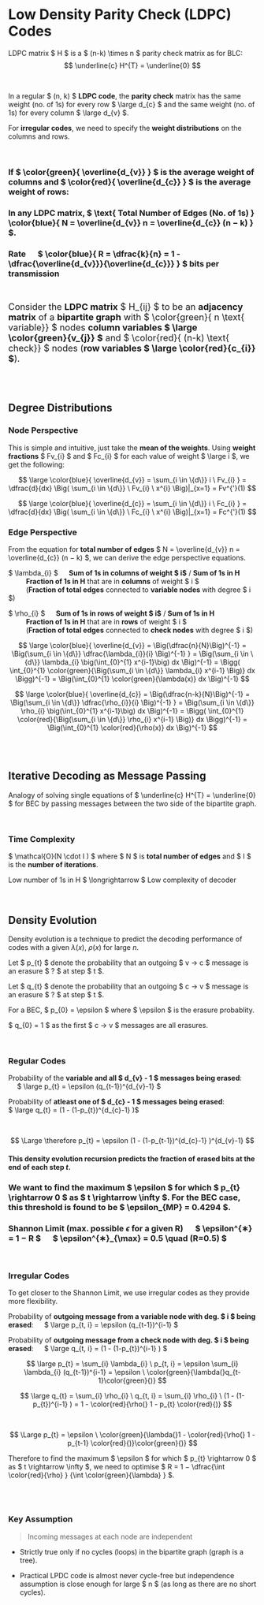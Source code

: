 # Low Density Parity Check (LDPC) Codes

LDPC matrix $ H $ is a $ (n-k) \times n $ parity check matrix as for BLC:
$$ \underline{c} H^{T} = \underline{0} $$

</br>

In a regular $ (n, k) $ **LDPC code**, the **parity check** matrix has the same weight (no. of 1s) for every row $ \large d_{c} $ and the same weight (no. of 1s) for every column $ \large d_{v} $.

For **irregular codes**, we need to specify the **weight distributions** on the columns and rows.

</br>

### If $ \color{green}{ \overline{d_{v}} } $ is the average weight of columns and $ \color{red}{ \overline{d_{c}} } $ is the average weight of rows:

### In any LDPC matrix, $ \text{ Total Number of Edges (No. of 1s) } \color{blue}{ N = \overline{d_{v}} n = \overline{d_{c}} (n − k) } $.

### Rate &emsp; $ \color{blue}{ R = \dfrac{k}{n} = 1 - \dfrac{\overline{d_{v}}}{\overline{d_{c}}} } $ bits per transmission

</br>

<font style="font-size: 18px;">Consider the **LDPC matrix** $ H_{ij} $ to be an **adjacency matrix** of a **bipartite graph** with $ \color{green}{ n \text{ variable}} $ nodes **column variables $ \large \color{green}{v_{j}} $** and $ \color{red}{ (n-k) \text{ check}} $ nodes (**row variables $ \large \color{red}{c_{i}} $**).</font>

</br></br>

## Degree Distributions

### Node Perspective
This is simple and intuitive, just take the **mean of the weights**. Using **weight fractions** $ Fv_{i} $ and $ Fc_{i} $ for each value of weight $ \large i $, we get the following:

$$ \large \color{blue}{
\overline{d_{v}} = \sum_{i \in \{d\}} i \ Fv_{i} 
}
= \dfrac{d}{dx} \Big( \sum_{i \in \{d\}} \ Fv_{i} \ x^{i} \Big)|_{x=1} = Fv^{'}(1) $$

$$ \large \color{blue}{ 
\overline{d_{c}} = \sum_{i \in \{d\}} i \ Fc_{i} 
}
= \dfrac{d}{dx} \Big( \sum_{i \in \{d\}} \ Fc_{i} \ x^{i} \Big)|_{x=1} = Fc^{'}(1) $$


### Edge Perspective

From the equation for **total number of edges** $ N = \overline{d_{v}} n = \overline{d_{c}} (n − k) $, we can derive the edge perspective equations.

$ \lambda_{i} $ &emsp; **Sum of 1s in columns of weight $ i$** / **Sum of 1s in H** </br>
&emsp; &emsp; **Fraction of 1s in H** that are in **columns** of weight $ i $ </br>
&emsp; &emsp; (**Fraction of total edges** connected to **variable nodes** with degree $ i $)

$ \rho_{i} $  &emsp; **Sum of 1s in rows of weight $ i$** / **Sum of 1s in H** </br>
&emsp; &emsp; **Fraction of 1s in H** that are in **rows** of weight $ i $ </br> &emsp; &emsp; (**Fraction of total edges** connected to **check nodes** with degree $ i $)



$$ \large \color{blue}{ 
\overline{d_{v}} = \Big(\dfrac{n}{N}\Big)^{-1}
= \Big(\sum_{i \in \{d\}} \dfrac{\lambda_{i}}{i} \Big)^{-1} 
}
= \Big(\sum_{i \in \{d\}} \lambda_{i} \big(\int_{0}^{1} x^{i-1}\big) dx \Big)^{-1}
= \Bigg( \int_{0}^{1} \color{green}{\Big(\sum_{i \in \{d\}} \lambda_{i} x^{i-1} \Big)} dx \Bigg)^{-1}
= \Big(\int_{0}^{1} \color{green}{\lambda(x)} dx \Big)^{-1} $$

$$ \large \color{blue}{
\overline{d_{c}} = \Big(\dfrac{n-k}{N}\Big)^{-1}
= \Big(\sum_{i \in \{d\}} \dfrac{\rho_{i}}{i} \Big)^{-1}
}
= \Big(\sum_{i \in \{d\}} \rho_{i} \big(\int_{0}^{1} x^{i-1}\big) dx \Big)^{-1}
= \Bigg( \int_{0}^{1} \color{red}{\Big(\sum_{i \in \{d\}} \rho_{i} x^{i-1} \Big)} dx \Bigg)^{-1}
= \Big(\int_{0}^{1} \color{red}{\rho(x)} dx \Big)^{-1} $$
 

</br></br>

## Iterative Decoding as Message Passing

Analogy of solving single equations of $ \underline{c} H^{T} = \underline{0} $ for BEC by passing messages between the two side of the bipartite graph.

</br>

### Time Complexity

$ \mathcal{O}(N \cdot I ) $ where $ N $ is **total number of edges** and $ I $ is the **number of iterations**.  

Low number of 1s in H $ \longrightarrow $ Low complexity of decoder


</br>

## Density Evolution

Density evolution is a technique to predict the decoding
performance of codes with a given $\lambda(x)$, $\rho(x)$ for large $n$.

Let $ p_{t} $ denote the probability that an outgoing $ v → c $ message is an erasure $ ? $ at step $ t $.

Let $ q_{t} $ denote the probability that an outgoing $ c → v $ message is an erasure $ ? $ at step $ t $.

For a BEC, $ p_{0} = \epsilon $ where $ \epsilon $ is the erasure probablity.

$ q_{0} = 1 $ as the first $ c → v $ messages are all
erasures.

</br>

### Regular Codes

Probability of the **variable and all $ d_{v} - 1 $ messages being erased**: &emsp; &emsp; $ \large p_{t} = \epsilon (q_{t-1})^{d_{v}-1} $

Probability of **atleast one of $ d_{c} - 1 $ messages being erased**: &emsp; &emsp; &emsp; $ \large q_{t} = (1 - (1-p_{t})^{d_{c}-1} )$

</br>

$$ \Large \therefore p_{t} = \epsilon (1 - (1-p_{t-1})^{d_{c}-1} )^{d_{v}-1} $$

#### This density evolution recursion predicts the fraction of erased bits at the end of each step $t$.

### We want to find the maximum $ \epsilon $ for which $ p_{t} \rightarrow 0 $ as $ t \rightarrow \infty $. For the BEC case, this threshold is found to be $ \epsilon_{MP} = 0.4294 $.

### Shannon Limit (max. possible $\epsilon$ for a given R) &emsp; $ \epsilon^{∗} = 1 − R $ &emsp; $ \epsilon^{∗}_{\max} = 0.5  \quad (R=0.5) $



</br>

### Irregular Codes

To get closer to the Shannon Limit, we use irregular codes as they provide more flexibility.

Probability of **outgoing message from a variable node with deg. $ i $ being erased**: &emsp; $ \large p_{t, i} = \epsilon (q_{t-1})^{i-1} $

Probability of **outgoing message from a check node with deg. $ i $ being erased**: &emsp; $ \large q_{t, i} = (1 - (1-p_{t})^{i-1} ) $


$$ \large p_{t} = \sum_{i} \lambda_{i} \ p_{t, i} = \epsilon \sum_{i} \lambda_{i} (q_{t-1})^{i-1} = \epsilon \ \color{green}{\lambda(}q_{t-1}\color{green}{)} $$

$$ \large q_{t} = \sum_{i} \rho_{i} \ q_{t, i} = \sum_{i} \rho_{i} \ (1 - (1-p_{t})^{i-1} ) = 1 - \color{red}{\rho(} 1 - p_{t} \color{red}{)} $$

</br>

$$ \Large p_{t} = \epsilon \ \color{green}{\lambda(}1 - \color{red}{\rho(} 1 - p_{t-1} \color{red}{)}\color{green}{)} $$

Therefore to find the maximum $ \epsilon $ for which $ p_{t} \rightarrow 0 $ as $ t \rightarrow \infty $, we need to optimise $ R = 1 − \dfrac{\int \color{red}{\rho} } {\int \color{green}{\lambda} } $.

</br></br>

### Key Assumption
> Incoming messages at each node are independent

- Strictly true only if no cycles (loops) in the bipartite graph (graph is a tree).

- Practical LPDC code is almost never cycle-free but independence assumption is close enough for large $ n $ (as long as there are no short cycles).



